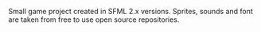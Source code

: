Small game project created in SFML 2.x versions.
Sprites, sounds and font are taken from free to use open source repositories.
